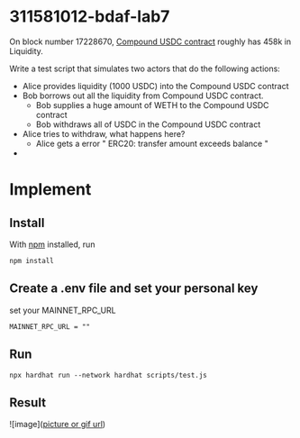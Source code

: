 # 311581012-bdaf-lab7
On block number 17228670, [Compound USDC contract](https://etherscan.io/address/0xc3d688B66703497DAA19211EEdff47f25384cdc3#readProxyContract) roughly has 458k in Liquidity.

Write a test script that simulates two actors that do the following actions:

- Alice provides liquidity (1000 USDC) into the Compound USDC contract
- Bob borrows out all the liquidity from Compound USDC contract.
    - Bob supplies a huge amount of WETH to the Compound USDC contract
    - Bob withdraws all of USDC in the Compound USDC contract
- Alice tries to withdraw, what happens here?
    - Alice gets a error " ERC20: transfer amount exceeds balance "
- 
# Implement
## Install
With [npm](https://npmjs.org/) installed, run

    npm install 
    
## Create a .env file and set your personal key
  set your MAINNET_RPC_URL

    MAINNET_RPC_URL = ""
    

## Run
    npx hardhat run --network hardhat scripts/test.js  

## Result
![image]([picture or gif url](https://github.com/EPJ-coding/311581012-bdaf-lab7/blob/main/pictures/pic.jpg))
